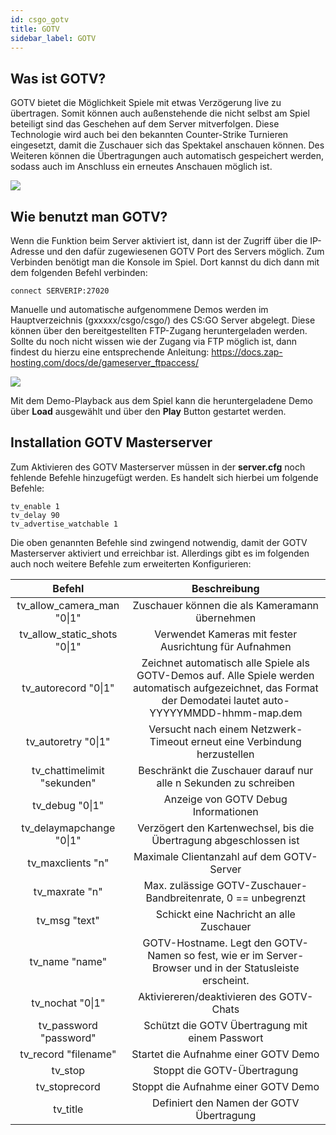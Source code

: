 ```yaml
---
id: csgo_gotv
title: GOTV
sidebar_label: GOTV
---
```


## Was ist GOTV?


GOTV bietet die Möglichkeit Spiele mit etwas Verzögerung live zu übertragen. Somit können auch außenstehende die nicht selbst am Spiel beteiligt sind das Geschehen auf dem Server mitverfolgen. Diese Technologie wird auch bei den bekannten Counter-Strike Turnieren eingesetzt, damit die Zuschauer sich das Spektakel anschauen können. Des Weiteren können die Übertragungen auch automatisch gespeichert werden, sodass auch im Anschluss ein erneutes Anschauen möglich ist. 



![](https://screensaver01.zap-hosting.com/index.php/s/GmptDMS3NNKCQZz/preview)





## Wie benutzt man GOTV?

Wenn die Funktion beim Server aktiviert ist, dann ist der Zugriff über die IP-Adresse und den dafür zugewiesenen GOTV Port des Servers möglich. Zum Verbinden benötigt man die Konsole im Spiel. Dort kannst du dich dann mit dem folgenden Befehl verbinden: 

```
connect SERVERIP:27020
```



Manuelle und automatische aufgenommene Demos werden im Hauptverzeichnis (gxxxxx/csgo/csgo/) des CS:GO Server abgelegt. Diese können über den bereitgestellten FTP-Zugang heruntergeladen werden. Sollte du noch nicht wissen wie der Zugang via FTP möglich ist, dann findest du hierzu eine entsprechende Anleitung: https://docs.zap-hosting.com/docs/de/gameserver_ftpaccess/



![](https://screensaver01.zap-hosting.com/index.php/s/bLADK6LPqGF62FS/preview)



Mit dem Demo-Playback aus dem Spiel kann die heruntergeladene Demo über **Load** ausgewählt und über den **Play** Button gestartet werden. 



## Installation GOTV Masterserver

Zum Aktivieren des GOTV Masterserver müssen in der **server.cfg** noch fehlende Befehle hinzugefügt werden. Es handelt sich hierbei um folgende Befehle:

```
tv_enable 1
tv_delay 90
tv_advertise_watchable 1
```



Die oben genannten Befehle sind zwingend notwendig, damit der GOTV Masterserver aktiviert und erreichbar ist. Allerdings gibt es im folgenden auch noch weitere Befehle zum erweiterten Konfigurieren:

|            Befehl            |                         Beschreibung                         |
| :--------------------------: | :----------------------------------------------------------: |
|  tv_allow_camera_man "0\|1"  |        Zuschauer können die als Kameramann übernehmen        |
| tv_allow_static_shots "0\|1" |    Verwendet Kameras mit fester Ausrichtung für Aufnahmen    |
|     tv_autorecord "0\|1"     | Zeichnet automatisch alle Spiele als GOTV-Demos auf. Alle Spiele werden automatisch aufgezeichnet, das Format der Demodatei lautet auto-YYYYYMMDD-hhmm-map.dem |
|     tv_autoretry "0\|1"      | Versucht nach einem Netzwerk-Timeout erneut eine Verbindung herzustellen |
| tv_chattimelimit "sekunden"  | Beschränkt die Zuschauer darauf nur alle n Sekunden zu schreiben |
|       tv_debug "0\|1"        |             Anzeige von GOTV Debug Informationen             |
|   tv_delaymapchange "0\|1"   | Verzögert den Kartenwechsel, bis die Übertragung abgeschlossen ist |
|      tv_maxclients "n"       |          Maximale Clientanzahl auf dem GOTV-Server           |
|        tv_maxrate "n"        | Max. zulässige GOTV-Zuschauer-Bandbreitenrate, 0 == unbegrenzt |
|        tv_msg "text"         |           Schickt eine Nachricht an alle Zuschauer           |
|        tv_name "name"        | GOTV-Hostname. Legt den GOTV-Namen so fest, wie er im Server-Browser und in der Statusleiste erscheint. |
|       tv_nochat "0\|1"       |           Aktiviereren/deaktivieren des GOTV-Chats           |
|    tv_password "password"    |       Schützt die GOTV Übertragung mit einem Passwort        |
|     tv_record "filename"     |             Startet die Aufnahme einer GOTV Demo             |
|           tv_stop            |                 Stoppt die GOTV-Übertragung                  |
|        tv_stoprecord         |             Stoppt die Aufnahme einer GOTV Demo              |
|           tv_title           |           Definiert den Namen der GOTV Übertragung           |
